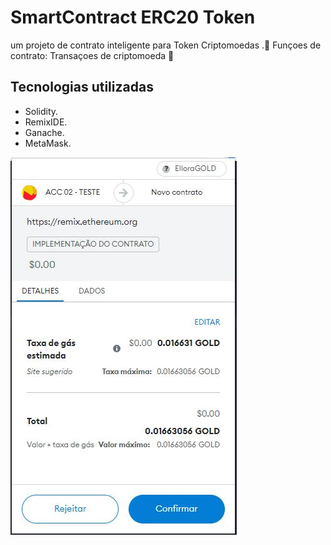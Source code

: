 # SmartContract ERC20 Token
um projeto de contrato inteligente para Token Criptomoedas .💢
Funçoes de contrato: Transaçoes de criptomoeda 💢

## Tecnologias utilizadas
- Solidity.
- RemixIDE.
- Ganache.
- MetaMask.

<img src="./ellora-gold.JPG" alt="Imagem Exemplo MetaMask">